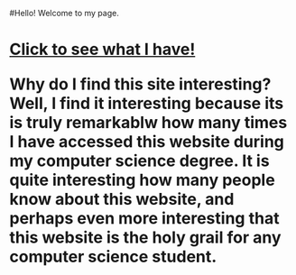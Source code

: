#Hello! Welcome to my page.<h1>
[Click to see what I have!](https://stackoverflow.com/)

Why do I find this site interesting? Well, I find it interesting because its is truly remarkablw how many times I have accessed this website during my computer science degree. It is quite interesting how many people know about this website, and perhaps even more interesting that this website is the holy grail for any computer science student.
